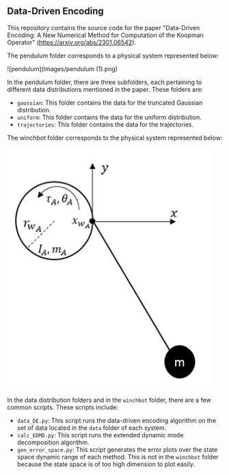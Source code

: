 ## Data-Driven Encoding

This repository contains the source code for the paper "Data-Driven Encoding: A New Numerical Method for Computation of the Koopman Operator" (https://arxiv.org/abs/2301.06542). 

The pendulum folder corresponds to a physical system represented below:

![pendulum](Images/pendulum (1).png)

In the pendulum folder, there are three subfolders, each pertaining to different data distributions mentioned in the paper. These folders are:
- `gaussian`: This folder contains the data for the truncated Gaussian distribution.
- `uniform`: This folder contains the data for the uniform distribution.
- `trajectories`: This folder contains the data for the trajectories.

The winchbot folder corresponds to the physical system represented below:

![winchbot](Images/winch.png)

In the data distribution folders and in the `winchbot` folder, there are a few common scripts. These scripts include:

- `data_DE.py`: This script runs the data-driven encoding algorithm on the set of data located in the `data` folder of each system.
- `calc_EDMD.py`: This script runs the extended dynamic mode decomposition algorithm. 
- `gen_error_space.py`: This script generates the error plots over the state space dynamic range of each method. This is not in the `winchbot` folder because the state space is of too high dimension to plot easily.


